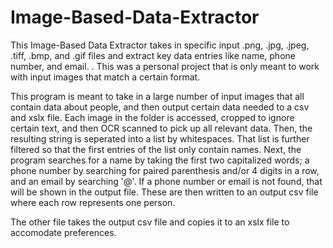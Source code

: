 # Image-Based-Data-Extractor
This Image-Based Data Extractor takes in specific input .png, .jpg, .jpeg, .tiff, .bmp, and .gif files and extract key data entries like name, phone number, and email.
.
This was a personal project that is only meant to work with input images that match a certain format.

This program is meant to take in a large number of input images that all contain data about people, and then output certain data needed to a csv and xslx file. Each image in the folder is accessed, cropped to ignore certain text, and then OCR scanned to pick up all relevant data. Then, the resulting string is seperated into a list by whitespaces. That list is further filtered so that the first entries of the list only contain names. Next, the program searches for a name by taking the first two capitalized words; a phone number by searching for paired parenthesis and/or 4 digits in a row, and an email by searching '@'. If a phone number or email is not found, that will be shown in the output file. These are then written to an output csv file where each row represents one person.

The other file takes the output csv file and copies it to an xslx file to accomodate preferences.
